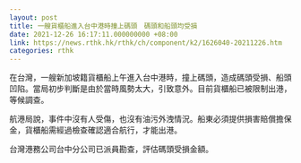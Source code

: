 ```yaml
---
layout: post
title: 一艘貨櫃船進入台中港時撞上碼頭　碼頭和船頭均受損
date: 2021-12-26 16:17:11.000000000 +08:00
link: https://news.rthk.hk/rthk/ch/component/k2/1626040-20211226.htm
categories: rthk
---
```


在台灣，一艘新加坡籍貨櫃船上午進入台中港時，撞上碼頭，造成碼頭受損、船頭凹陷。當局初步判斷是由於當時風勢太大，引致意外。目前貨櫃船已被限制出港，等候調查。

航港局說，事件中沒有人受傷，也沒有油污外洩情況。船東必須提供損害賠償擔保金，貨櫃船需經過檢查確認適合航行，才能出港。

台灣港務公司台中分公司已派員勘查，評估碼頭受損金額。
